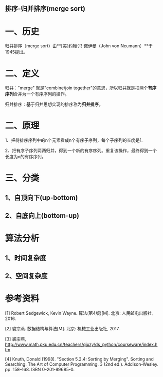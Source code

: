 排序-归并排序(merge sort)
-------------------------------------

# 一、历史

归并排序（merge sort）由**[美]约翰·冯·诺伊曼（John von Neumann）**于1945提出。

# 二、定义

归并："merge" 就是"combine/join together"的意思，所以归并就是把两个**有序序列**合并为一个有序序列的操作。

归并排序：基于归并思想实现的排序称为**归并排序**。

# 二、原理

1、把待排序序列中的n个元素看成n个有序子序列，每个子序列的长度是1.

2、把有序子序列两两归并，得到一个新的有序序列。重复该操作，最终得到一个长度为n的有序序列。

# 三、分类

## 1、自顶向下(up-bottom)

## 2、自底向上(bottom-up)

# 算法分析

## 1、时间复杂度

## 2、空间复杂度

# 参考资料

[1] Robert Sedgewick, Kevin Wayne. 算法(第4版)[M]. 北京: 人民邮电出版社, 2016.

[2] 裘宗燕. 数据结构与算法[M]. 北京:  机械工业出版社, 2017.

[3] 裘宗燕, http://www.math.pku.edu.cn/teachers/qiuzy/ds_python/courseware/index.htm

[4] Knuth, Donald (1998). "Section 5.2.4: Sorting by Merging". Sorting and Searching. The Art of Computer Programming. 3 (2nd ed.). Addison-Wesley. pp. 158–168. ISBN 0-201-89685-0.



